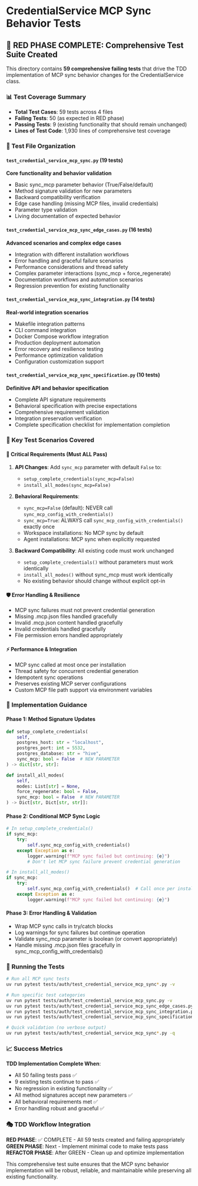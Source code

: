 # CredentialService MCP Sync Behavior Tests

## 🎯 RED PHASE COMPLETE: Comprehensive Test Suite Created

This directory contains **59 comprehensive failing tests** that drive the TDD implementation of MCP sync behavior changes for the CredentialService class.

### 📊 Test Coverage Summary

- **Total Test Cases**: 59 tests across 4 files
- **Failing Tests**: 50 (as expected in RED phase)
- **Passing Tests**: 9 (existing functionality that should remain unchanged)
- **Lines of Test Code**: 1,930 lines of comprehensive test coverage

### 📁 Test File Organization

#### `test_credential_service_mcp_sync.py` (19 tests)
**Core functionality and behavior validation**
- Basic sync_mcp parameter behavior (True/False/default)
- Method signature validation for new parameters
- Backward compatibility verification
- Edge case handling (missing MCP files, invalid credentials)
- Parameter type validation
- Living documentation of expected behavior

#### `test_credential_service_mcp_sync_edge_cases.py` (16 tests)
**Advanced scenarios and complex edge cases**
- Integration with different installation workflows
- Error handling and graceful failure scenarios
- Performance considerations and thread safety
- Complex parameter interactions (sync_mcp + force_regenerate)
- Documentation workflows and automation scenarios
- Regression prevention for existing functionality

#### `test_credential_service_mcp_sync_integration.py` (14 tests)
**Real-world integration scenarios**
- Makefile integration patterns
- CLI command integration
- Docker Compose workflow integration
- Production deployment automation
- Error recovery and resilience testing
- Performance optimization validation
- Configuration customization support

#### `test_credential_service_mcp_sync_specification.py` (10 tests)
**Definitive API and behavior specification**
- Complete API signature requirements
- Behavioral specification with precise expectations
- Comprehensive requirement validation
- Integration preservation verification
- Complete specification checklist for implementation completion

### 🔧 Key Test Scenarios Covered

#### 🚨 Critical Requirements (Must ALL Pass)
1. **API Changes**: Add `sync_mcp` parameter with default `False` to:
   - `setup_complete_credentials(sync_mcp=False)`
   - `install_all_modes(sync_mcp=False)`

2. **Behavioral Requirements**:
   - `sync_mcp=False` (default): NEVER call `sync_mcp_config_with_credentials()`
   - `sync_mcp=True`: ALWAYS call `sync_mcp_config_with_credentials()` exactly once
   - Workspace installations: No MCP sync by default
   - Agent installations: MCP sync when explicitly requested

3. **Backward Compatibility**: All existing code must work unchanged
   - `setup_complete_credentials()` without parameters must work identically
   - `install_all_modes()` without sync_mcp must work identically
   - No existing behavior should change without explicit opt-in

#### 🛡️ Error Handling & Resilience
- MCP sync failures must not prevent credential generation
- Missing .mcp.json files handled gracefully
- Invalid .mcp.json content handled gracefully
- Invalid credentials handled gracefully
- File permission errors handled appropriately

#### ⚡ Performance & Integration
- MCP sync called at most once per installation
- Thread safety for concurrent credential generation
- Idempotent sync operations
- Preserves existing MCP server configurations
- Custom MCP file path support via environment variables

### 🎯 Implementation Guidance

#### Phase 1: Method Signature Updates
```python
def setup_complete_credentials(
    self,
    postgres_host: str = "localhost",
    postgres_port: int = 5532,
    postgres_database: str = "hive",
    sync_mcp: bool = False  # NEW PARAMETER
) -> dict[str, str]:

def install_all_modes(
    self, 
    modes: List[str] = None,
    force_regenerate: bool = False,
    sync_mcp: bool = False  # NEW PARAMETER
) -> Dict[str, Dict[str, str]]:
```

#### Phase 2: Conditional MCP Sync Logic
```python
# In setup_complete_credentials()
if sync_mcp:
    try:
        self.sync_mcp_config_with_credentials()
    except Exception as e:
        logger.warning(f"MCP sync failed but continuing: {e}")
        # Don't let MCP sync failure prevent credential generation

# In install_all_modes()
if sync_mcp:
    try:
        self.sync_mcp_config_with_credentials()  # Call once per installation
    except Exception as e:
        logger.warning(f"MCP sync failed but continuing: {e}")
```

#### Phase 3: Error Handling & Validation
- Wrap MCP sync calls in try/catch blocks
- Log warnings for sync failures but continue operation
- Validate sync_mcp parameter is boolean (or convert appropriately)
- Handle missing .mcp.json files gracefully in sync_mcp_config_with_credentials()

### 🚀 Running the Tests

```bash
# Run all MCP sync tests
uv run pytest tests/auth/test_credential_service_mcp_sync*.py -v

# Run specific test categories
uv run pytest tests/auth/test_credential_service_mcp_sync.py -v              # Core functionality
uv run pytest tests/auth/test_credential_service_mcp_sync_edge_cases.py -v   # Edge cases
uv run pytest tests/auth/test_credential_service_mcp_sync_integration.py -v  # Integration
uv run pytest tests/auth/test_credential_service_mcp_sync_specification.py -v # Specification

# Quick validation (no verbose output)
uv run pytest tests/auth/test_credential_service_mcp_sync*.py -q
```

### 📈 Success Metrics

**TDD Implementation Complete When**:
- All 50 failing tests pass ✅
- 9 existing tests continue to pass ✅
- No regression in existing functionality ✅
- All method signatures accept new parameters ✅
- All behavioral requirements met ✅
- Error handling robust and graceful ✅

### 🎭 TDD Workflow Integration

**RED PHASE**: ✅ COMPLETE - All 59 tests created and failing appropriately
**GREEN PHASE**: Next - Implement minimal code to make tests pass
**REFACTOR PHASE**: After GREEN - Clean up and optimize implementation

This comprehensive test suite ensures that the MCP sync behavior implementation will be robust, reliable, and maintainable while preserving all existing functionality.